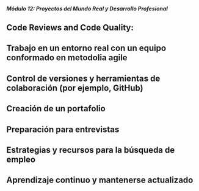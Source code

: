 ##### Módulo 12: Proyectos del Mundo Real y Desarrollo Profesional
## Code Reviews and Code Quality:
## Trabajo en un entorno real con un equipo conformado en metodolia agile
## Control de versiones y herramientas de colaboración (por ejemplo, GitHub)
## Creación de un portafolio
## Preparación para entrevistas
## Estrategias y recursos para la búsqueda de empleo
## Aprendizaje continuo y mantenerse actualizado